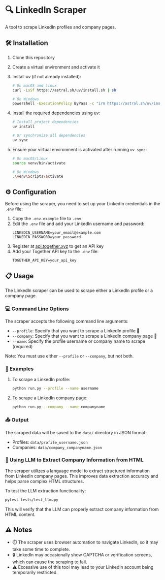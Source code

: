 # 🔍 LinkedIn Scraper

A tool to scrape LinkedIn profiles and company pages.

## 🛠️ Installation

1. Clone this repository
2. Create a virtual environment and activate it
3. Install uv (if not already installed):

   ```bash
   # On macOS and Linux
   curl -LsSf https://astral.sh/uv/install.sh | sh

   # On Windows
   powershell -ExecutionPolicy ByPass -c "irm https://astral.sh/uv/install.ps1 | iex"
   ```

4. Install the required dependencies using uv:

   ```bash
   # Install project dependencies
   uv install
   
   # Or synchronize all dependencies
   uv sync
   ```

5. Ensure your virtual environment is activated after running `uv sync`:

   ```bash
   # On macOS/Linux
   source venv/bin/activate
   
   # On Windows
   .\venv\Scripts\activate
   ```

## ⚙️ Configuration

Before using the scraper, you need to set up your LinkedIn credentials in the `.env` file:

1. Copy the `.env.example` file to `.env`
2. Edit the `.env` file and add your LinkedIn username and password:
   ```
   LINKEDIN_USERNAME=your_email@example.com
   LINKEDIN_PASSWORD=your_password
   ```
3. Register at [api.together.xyz](https://api.together.xyz) to get an API key
4. Add your Together API key to the `.env` file:
   ```
   TOGETHER_API_KEY=your_api_key
   ```

## 📋 Usage

The LinkedIn scraper can be used to scrape either a LinkedIn profile or a company page.

### 💻 Command Line Options

The scraper accepts the following command line arguments:

- `--profile`: Specify that you want to scrape a LinkedIn profile 👤
- `--company`: Specify that you want to scrape a LinkedIn company page 🏢
- `--name`: Specify the profile username or company name to scrape (required)

Note: You must use either `--profile` or `--company`, but not both.

### 📝 Examples

1. To scrape a LinkedIn profile:
   ```bash
   python run.py --profile --name username
   ```

2. To scrape a LinkedIn company page:
   ```bash
   python run.py --company --name companyname
   ```

### 📤 Output

The scraped data will be saved to the `data/` directory in JSON format:
- Profiles: `data/profile_username.json`
- Companies: `data/company_companyname.json`

### 🤖 Using LLM to Extract Company Information from HTML

The scraper utilizes a language model to extract structured information from LinkedIn company pages. This improves data extraction accuracy and helps parse complex HTML structures.

To test the LLM extraction functionality:

```bash
pytest tests/test_llm.py
```

This will verify that the LLM can properly extract company information from HTML content.

## ⚠️ Notes

- ⏱️ The scraper uses browser automation to navigate LinkedIn, so it may take some time to complete.
- 🔒 LinkedIn may occasionally show CAPTCHA or verification screens, which can cause the scraping to fail.
- ⚠️ Excessive use of this tool may lead to your LinkedIn account being temporarily restricted.
